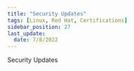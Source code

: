 ```yaml
---
title: "Security Updates"
tags: [Linux, Red Hat, Certifications]
sidebar_position: 27
last_update:
  date: 7/8/2022
---
```


Security Updates
